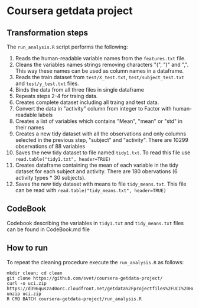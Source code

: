 Coursera getdata project
========================

## Transformation steps

The ``run_analysis.R`` script performs the following:

1. Reads the human-readable variable names from the ``features.txt`` file.
2. Cleans the variables names strings removing characters "(", ")" and ",". This way these names can be used as column names in a dataframe.
3. Reads the train dataset from ``test/X_test.txt``, ``test/subject_test.txt`` and ``test/y_test.txt`` files.
4. Binds the data from all three files in single dataframe
5. Repeats steps 2-4 for traing data.
6. Creates complete dataset including all traing and test data.
7. Convert the data in "activity" column from integer to Factor with human-readable labels
8. Creates a list of variables which contains "Mean", "mean" or "std" in their names
9. Creates a new tidy dataset with all the observations and only columns selected in the previous step, "subject" and "activity". There are 10299 observations of 88 variables 
10. Saves the new tidy dataset to file named ``tidy1.txt``. To read this file use ``read.table("tidy1.txt", header=TRUE)``
11. Creates dataframe containing the mean of each variable in the tidy dataset for each subject and activity. There are 180 obervations (6 activity types * 30 subjects).
12. Saves the new tidy dataset with means to file ``tidy_means.txt``. This file can be read with ``read.table("tidy_means.txt", header=TRUE)``


## CodeBook

Codebook describing the variables in ``tidy1.txt`` and ``tidy_means.txt`` files can be found in CodeBook.md file

## How to run

To repeat the cleaning procedure execute the ``run_analysis.R`` as follows:

    mkdir clean; cd clean
    git clone https://github.com/svet/coursera-getdata-project/
    curl -o uci.zip https://d396qusza40orc.cloudfront.net/getdata%2Fprojectfiles%2FUCI%20HAR%20Dataset.zip
    unzip uci.zip 
    R CMD BATCH coursera-getdata-project/run_analysis.R 

   

